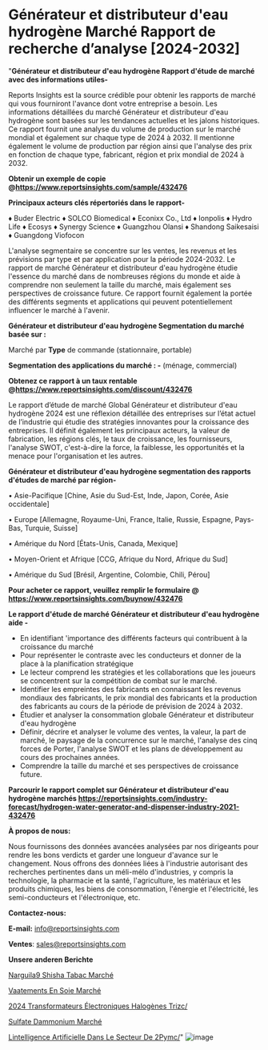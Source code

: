 # Générateur et distributeur d'eau hydrogène Marché Rapport de recherche d’analyse [2024-2032]

"<strong>Générateur et distributeur d'eau hydrogène Rapport d'étude de marché avec des informations utiles-</strong>

Reports Insights est la source crédible pour obtenir les rapports de marché qui vous fourniront l'avance dont votre entreprise a besoin. Les informations détaillées du marché Générateur et distributeur d'eau hydrogène sont basées sur les tendances actuelles et les jalons historiques. Ce rapport fournit une analyse du volume de production sur le marché mondial et également sur chaque type de 2024 à 2032. Il mentionne également le volume de production par région ainsi que l'analyse des prix en fonction de chaque type, fabricant, région et prix mondial de 2024 à 2032.

<strong><b>Obtenir un exemple de copie @</b></strong><a href=https://www.reportsinsights.com/sample/432476><strong><b>https://www.reportsinsights.com/sample/432476</b></strong></a>

<b>Principaux acteurs clés répertoriés dans le rapport-</b>

<b> </b>♦ Buder Electric
♦ SOLCO Biomedical
♦ Econixx Co., Ltd
♦ Ionpolis
♦ Hydro Life
♦ Ecosys
♦ Synergy Science
♦ Guangzhou Olansi
♦ Shandong Saikesaisi
♦ Guangdong Viofocon

L'analyse segmentaire se concentre sur les ventes, les revenus et les prévisions par type et par application pour la période 2024-2032. Le rapport de marché Générateur et distributeur d'eau hydrogène étudie l'essence du marché dans de nombreuses régions du monde et aide à comprendre non seulement la taille du marché, mais également ses perspectives de croissance future. Ce rapport fournit également la portée des différents segments et applications qui peuvent potentiellement influencer le marché à l'avenir.

<strong>Générateur et distributeur d'eau hydrogène Segmentation du marché basée sur :</strong>

Marché par <strong>Type</strong> de commande (stationnaire, portable)

<strong>Segmentation des applications du marché : -</strong> (ménage, commercial)

<strong><b>Obtenez ce rapport à un taux rentable @</b></strong><a href=https://www.reportsinsights.com/discount/432476><strong><b>https://www.reportsinsights.com/discount/432476</b></strong></a>

Le rapport d’étude de marché Global Générateur et distributeur d'eau hydrogène 2024 est une réflexion détaillée des entreprises sur l’état actuel de l’industrie qui étudie des stratégies innovantes pour la croissance des entreprises. Il définit également les principaux acteurs, la valeur de fabrication, les régions clés, le taux de croissance, les fournisseurs, l'analyse SWOT, c'est-à-dire la force, la faiblesse, les opportunités et la menace pour l'organisation et les autres.

<strong>Générateur et distributeur d'eau hydrogène segmentation des rapports d'études de marché par région-</strong>

• Asie-Pacifique [Chine, Asie du Sud-Est, Inde, Japon, Corée, Asie occidentale]

• Europe [Allemagne, Royaume-Uni, France, Italie, Russie, Espagne, Pays-Bas, Turquie, Suisse]

• Amérique du Nord [États-Unis, Canada, Mexique]

• Moyen-Orient et Afrique [CCG, Afrique du Nord, Afrique du Sud]

• Amérique du Sud [Brésil, Argentine, Colombie, Chili, Pérou]

<strong>Pour acheter ce rapport, veuillez remplir le formulaire @   <a href=https://www.reportsinsights.com/buynow/432476>https://www.reportsinsights.com/buynow/432476</a></strong>

<strong>Le rapport d'étude de marché Générateur et distributeur d'eau hydrogène aide -</strong>
<ul>
  <li>En identifiant 'importance des différents facteurs qui contribuent à la croissance du marché</li>
  <li>Pour représenter le contraste avec les conducteurs et donner de la place à la planification stratégique</li>
  <li>Le lecteur comprend les stratégies et les collaborations que les joueurs se concentrent sur la compétition de combat sur le marché.</li>
  <li>Identifier les empreintes des fabricants en connaissant les revenus mondiaux des fabricants, le prix mondial des fabricants et la production des fabricants au cours de la période de prévision de 2024 à 2032.</li>
  <li>Étudier et analyser la consommation globale Générateur et distributeur d'eau hydrogène</li>
  <li>Définir, décrire et analyser le volume des ventes, la valeur, la part de marché, le paysage de la concurrence sur le marché, l'analyse des cinq forces de Porter, l'analyse SWOT et les plans de développement au cours des prochaines années.</li>
  <li>Comprendre la taille du marché et ses perspectives de croissance future.</li>
</ul>

<strong>Parcourir le rapport complet sur Générateur et distributeur d'eau hydrogène marchés <a href=https://reportsinsights.com/industry-forecast/hydrogen-water-generator-and-dispenser-industry-2021-432476>https://reportsinsights.com/industry-forecast/hydrogen-water-generator-and-dispenser-industry-2021-432476</a></strong>

<strong>À propos de nous:</strong>

Nous fournissons des données avancées analysées par nos dirigeants pour rendre les bons verdicts et garder une longueur d'avance sur le changement. Nous offrons des données liées à l'industrie autorisant des recherches pertinentes dans un méli-mélo d'industries, y compris la technologie, la pharmacie et la santé, l'agriculture, les matériaux et les produits chimiques, les biens de consommation, l'énergie et l'électricité, les semi-conducteurs et l'électronique, etc.

<strong>Contactez-nous:</strong>

<strong>E-mail:</strong> <a href=mailto:info@reportsinsights.com>info@reportsinsights.com</a>

<strong>Ventes</strong>: <a href=mailto:sales@reportsinsights.com>sales@reportsinsights.com</a>

<strong>Unsere anderen Berichte</strong>

<a href=https://www.linkedin.com/pulse/narguil%C3%A9-shisha-tabac-march%C3%A9-rapport-2024-d6hsc/>Narguila9 Shisha Tabac Marché</a>

<a href=https://www.linkedin.com/pulse/v%C3%AAtements-en-soie-march%C3%A9-part-et-croissance-z1ypc/>Vaatements En Soie Marché</a>

<a href=https://www.linkedin.com/pulse/2024-transformateurs-électroniques-halogènes-trizc/>2024 Transformateurs Électroniques Halogènes Trizc/</a>

<a href=https://www.linkedin.com/pulse/sulfate-dammonium-march%C3%A9-rapport-analyse-professionnelle-za78f/>Sulfate Dammonium Marché</a>

<a href=https://www.linkedin.com/pulse/lintelligence-artificielle-dans-le-secteur-de-2pymc/>Lintelligence Artificielle Dans Le Secteur De 2Pymc/</a>"
![image](https://github.com/daminid12/RImarket/assets/158430485/b0611b3c-97ce-4cee-8f17-75c3eb7d0dd7)
